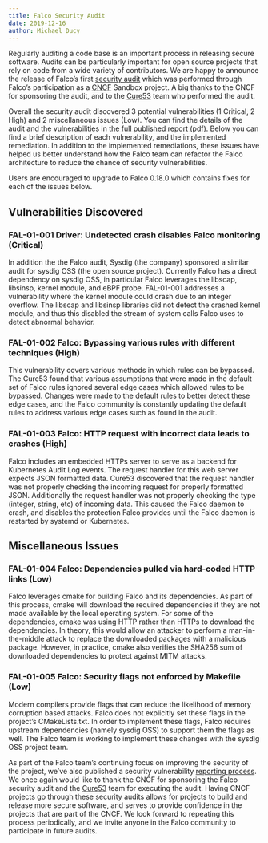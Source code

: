 ```yaml
---
title: Falco Security Audit
date: 2019-12-16
author: Michael Ducy
---
```

Regularly auditing a code base is an important process in releasing secure software. Audits can be particularly important for open source projects that rely on code from a wide variety of contributors. We are happy to announce the release of Falco’s first [security audit](https://github.com/falcosecurity/falco/blob/dev/audits/SECURITY_AUDIT_2019_07.pdf) which was performed through Falco’s participation as a [CNCF](https://www.cncf.io) Sandbox project. A big thanks to the CNCF for sponsoring the audit, and to the [Cure53](https://cure53.de/) team who performed the audit. 

Overall the security audit discovered 3 potential vulnerabilities (1 Critical, 2 High) and 2 miscellaneous issues (Low). You can find the details of the audit and the vulnerabilities in [the full published report (pdf).](https://github.com/falcosecurity/falco/blob/dev/audits/SECURITY_AUDIT_2019_07.pdf) Below you can find a brief description of each vulnerability, and the implemented remediation. In addition to the implemented remediations, these issues have helped us better understand how the Falco team can refactor the Falco architecture to reduce the chance of security vulnerabilities.

Users are encouraged to upgrade to Falco 0.18.0 which contains fixes for each of the issues below.

## Vulnerabilities Discovered

### FAL-01-001 Driver: Undetected crash disables Falco monitoring (Critical)

In addition the the Falco audit, Sysdig (the company) sponsored a similar audit for sysdig OSS (the open source project). Currently Falco has a direct dependency on sysdig OSS, in particular Falco leverages the libscap, libsinsp, kernel module, and eBPF probe. FAL-01-001 addresses a vulnerability where the kernel module could crash due to an integer overflow. The libscap and libsinsp libraries did not detect the crashed kernel module, and thus this disabled the stream of system calls Falco uses to detect abnormal behavior. 

### FAL-01-002 Falco: Bypassing various rules with different techniques (High)

This vulnerability covers various methods in which rules can be bypassed. The Cure53 found that various assumptions that were made in the default set of Falco rules ignored several edge cases which allowed rules to be bypassed. Changes were made to the default rules to better detect these edge cases, and the Falco community is constantly updating the default rules to address various edge cases such as found in the audit.

### FAL-01-003 Falco: HTTP request with incorrect data leads to crashes (High)

Falco includes an embedded HTTPs server to serve as a backend for Kubernetes Audit Log events. The request handler for this web server expects JSON formatted data. Cure53 discovered that the request handler was not properly checking the incoming request for properly formatted JSON. Additionally the request handler was not properly checking the type (integer, string, etc) of incoming data. This caused the Falco daemon to crash, and disables the protection Falco provides until the Falco daemon is restarted by systemd or Kubernetes. 

## Miscellaneous Issues

### FAL-01-004 Falco: Dependencies pulled via hard-coded HTTP links (Low)

Falco leverages cmake for building Falco and its dependencies. As part of this process, cmake will download the required dependencies if they are not made available by the local operating system. For some of the dependencies, cmake was using HTTP rather than HTTPs to download the dependencies. In theory, this would allow an attacker to perform a man-in-the-middle attack to replace the downloaded packages with a malicious package. However, in practice, cmake also verifies the SHA256 sum of downloaded dependencies to protect against MITM attacks. 

### FAL-01-005 Falco: Security flags not enforced by Makefile (Low)

Modern compilers provide flags that can reduce the likelihood of memory corruption based attacks. Falco does not explicitly set these flags in the project’s CMakeLists.txt. In order to implement these flags, Falco requires upstream dependencies (namely sysdig OSS) to support them the flags as well. The Falco team is working to implement these changes with the sysdig OSS project team. 

As part of the Falco team’s continuing focus on improving the security of the project, we’ve also published a security vulnerability [reporting process](https://github.com/falcosecurity/.github/blob/master/SECURITY.md). We once again would like to thank the CNCF for sponsoring the Falco security audit and the [Cure53](https://cure53.de/) team for executing the audit. Having CNCF projects go through these security audits allows for projects to build and release more secure software, and serves to provide confidence in the projects that are part of the CNCF. We look forward to repeating this process periodically, and we invite anyone in the Falco community to participate in future audits. 